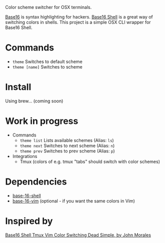 Color scheme switcher for OSX terminals.

[Base16] is syntax highlighting for hackers.
[Base16 Shell] is a great way of switching colors in shells.
This project is a simple OSX CLI wrapper for Base16 Shell.



# Commands

- `theme` Switches to default scheme
- `theme [name]` Switches to scheme



# Install
Using brew... (coming soon)



# Work in progress

- Commands
    - `theme list` Lists available schemes (Alias: `ls`)
    - `theme next` Switches to next scheme (Alias: `n`)
    - `theme prev` Switches to prev scheme (Alias: `p`)
- Integrations
    - Tmux (colors of e.g. tmux "tabs" should switch with color schemes)


# Dependencies

- [base-16-shell](https://github.com/chriskempson/base16-shell)
- [base-16-vim](https://github.com/chriskempson/base16-vim) (optional - if you want the same colors in Vim)



# Inspired by

[Base16 Shell Tmux Vim Color Switching Dead Simple, by John Morales](http://johnmorales.com/blog/2015/01/09/base16-shell-tmux-vim-color-switching-dead-simple/)


[Base16 Shell]: https://github.com/chriskempson/base16-shell
[Base16]: https://github.com/chriskempson/base16
